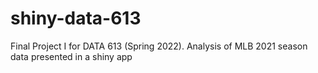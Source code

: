 # shiny-data-613
 Final Project I for DATA 613 (Spring 2022). Analysis of MLB 2021 season data presented in a shiny app 
